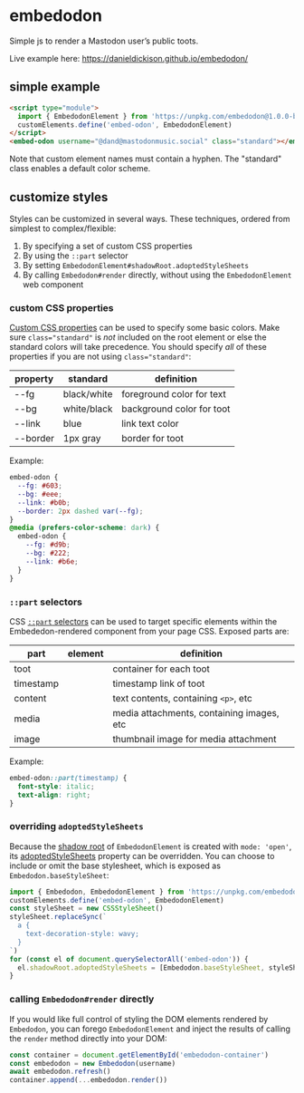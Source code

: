# embedodon
Simple js to render a Mastodon user’s public toots.

Live example here: https://danieldickison.github.io/embedodon/

## simple example ##

```html
<script type="module">
  import { EmbedodonElement } from 'https://unpkg.com/embedodon@1.0.0-beta.0/dist/index.js'
  customElements.define('embed-odon', EmbedodonElement)
</script>
<embed-odon username="@dand@mastodonmusic.social" class="standard"></embed-odon>
```

Note that custom element names must contain a hyphen. The "standard" class enables a default color scheme.

## customize styles ##

Styles can be customized in several ways. These techniques, ordered from simplest to complex/flexible:
1. By specifying a set of custom CSS properties
2. By using the `::part` selector
3. By setting `EmbedodonElement#shadowRoot.adoptedStyleSheets`
4. By calling `Embedodon#render` directly, without using the `EmbedodonElement` web component

### custom CSS properties ###

[Custom CSS properties](http://developer.mozilla.org/en-US/docs/Web/CSS/--*) can be used to specify some basic colors. Make sure `class="standard"` is _not_ included on the root element or else the standard colors will take precedence. You should specify _all_ of these properties if you are not using `class="standard"`:

| property | standard    | definition                |
|----------|-------------|---------------------------|
| --fg     | black/white | foreground color for text |
| --bg     | white/black | background color for toot |
| --link   | blue        | link text color           |
| --border | 1px gray    | border for toot           |

Example:
```css
embed-odon {
  --fg: #603;
  --bg: #eee;
  --link: #b0b;
  --border: 2px dashed var(--fg);
}
@media (prefers-color-scheme: dark) {
  embed-odon {
    --fg: #d9b;
    --bg: #222;
    --link: #b6e;
  }
}
```

### `::part` selectors ###

CSS [`::part` selectors](http://developer.mozilla.org/en-US/docs/Web/CSS/::part) can be used to target specific elements within the Embededon-rendered component from your page CSS. Exposed parts are:

| part      | element    | definition                                |
|-----------|------------|-------------------------------------------|
| toot      | <article>  | container for each toot                   |
| timestamp | <time>     | timestamp link of toot                    |
| content   | <div>      | text contents, containing `<p>`, etc      |
| media     | <div>      | media attachments, containing images, etc |
| image     | <img>      | thumbnail image for media attachment      |

Example:
```css
embed-odon::part(timestamp) {
  font-style: italic;
  text-align: right;
}
```

### overriding `adoptedStyleSheets` ###

Because the [shadow root](http://developer.mozilla.org/en-US/docs/Web/API/ShadowRoot) of `EmbedodonElement` is created with `mode: 'open'`, its [adoptedStyleSheets](http://developer.mozilla.org/en-US/docs/Web/API/ShadowRoot/adoptedStyleSheets) property can be overridden. You can choose to include or omit the base stylesheet, which is exposed as `Embedodon.baseStyleSheet`:

```js
import { Embedodon, EmbedodonElement } from 'https://unpkg.com/embedodon@1.0.0-beta.0/dist/index.js'
customElements.define('embed-odon', EmbedodonElement)
const styleSheet = new CSSStyleSheet()
styleSheet.replaceSync(`
  a {
    text-decoration-style: wavy;
  }
`)
for (const el of document.querySelectorAll('embed-odon')) {
  el.shadowRoot.adoptedStyleSheets = [Embedodon.baseStyleSheet, styleSheet]
}
```

### calling `Embedodon#render` directly ###

If you would like full control of styling the DOM elements rendered by `Embedodon`, you can forego `EmbedodonElement` and inject the results of calling the `render` method directly into your DOM:

```js
const container = document.getElementById('embedodon-container')
const embedodon = new Embedodon(username)
await embedodon.refresh()
container.append(...embedodon.render())
```
